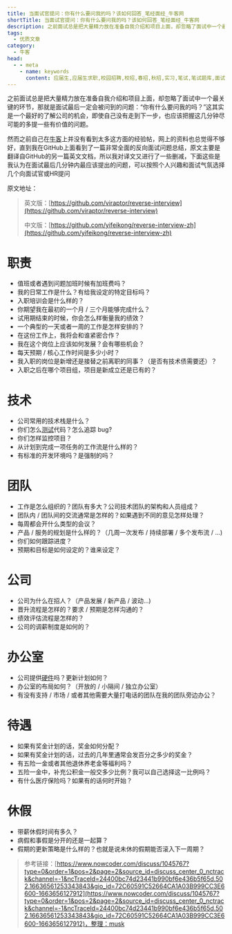 ```yaml
---
title: 当面试官提问：你有什么要问我的吗？该如何回答_笔经面经_牛客网
shortTitle: 当面试官提问：你有什么要问我的吗？该如何回答_笔经面经_牛客网
description: 之前面试总是把大量精力放在准备自我介绍和项目上面，却忽略了面试中一个最关键的环节，那就是面试最后一定会被问到的问题：“你有什么要问我的吗？”这其实是一个最好的了解公司的机会，即使自己没有走到下一步，也
tags:
  - 优质文章
category:
  - 牛客
head:
  - - meta
    - name: keywords
      content: 应届生,应届生求职,校园招聘,校招,春招,秋招,实习,笔试,笔试题库,面试,面试题库,程序员,程序猿,程序猿,产品经理,PM,运营,游戏策划,软件工程师,java,c/c++,php,python,算法,机器学习,人工智能,数据挖掘,数据分析,数据分析师,前端工程师,测试工程师,测试开发工程师,运维工程师,安卓工程师,ios工程师,android,硬件工程师,电气工程师,嵌入式工程师,汽车制造研发,审计,会计,财务管理,市场营销,品牌管理,金融,四大,法务,销售,行政,人力资源,hr,管培生,地产,国企,银行,实习,实习生,招聘,找工作,牛客网
---
```


之前面试总是把大量精力放在准备自我介绍和项目上面，却忽略了面试中一个最关键的环节，那就是面试最后一定会被问到的问题：“你有什么要问我的吗？”这其实是一个最好的了解公司的机会，即使自己没有走到下一步，也应该把握这几分钟尽可能的多提一些有价值的问题。

然而之前自己在[牛客](/jump/super-jump/word?word=%E7%89%9B%E5%AE%A2)上并没有看到太多这方面的经验帖，网上的资料也总觉得不够好，直到我在GitHub上面看到了一篇非常全面的反向面试问题总结，原文主要是翻译自GitHub的另一篇英文文档，所以我对译文又进行了一些删减，下面这些是我认为在面试最后几分钟内最应该提出的问题，可以按照个人兴趣和面试气氛选择几个向面试官或HR提问

原文地址：

> 英文版：[https://github.com/viraptor/reverse-interview](https://github.com/viraptor/reverse-interview)
> 
> 中文版：[https://github.com/yifeikong/reverse-interview-zh](https://github.com/yifeikong/reverse-interview-zh)

# 职责

*   值班或者遇到问题加班时候有加班费吗？
*   我的日常工作是什么？有给我设定的特定目标吗？
*   入职培训会是什么样的？
*   你期望我在最初的一个月 / 三个月能够完成什么？
*   试用期结束的时候，你会怎么样衡量我的绩效？
*   一个典型的一天或者一周的工作是怎样安排的？
*   在这份工作上，我将会和谁紧密合作？
*   我在这个岗位上应该如何发展？会有哪些机会？
*   每天预期 / 核心工作时间是多少小时？
*   我入职的岗位是新增还是接替之前离职的同事？（是否有技术债需要还）？
*   入职之后在哪个项目组，项目是新成立还是已有的？

# 技术

*   公司常用的技术栈是什么？
*   你们怎么[测试](/jump/super-jump/word?word=%E6%B5%8B%E8%AF%95)代码？怎么追踪 bug?
*   你们怎样监控项目？
*   从计划到完成一项任务的工作流是什么样的？
*   有标准的开发环境吗？是强制的吗？

# 团队

*   工作是怎么组织的？团队有多大？公司技术团队的架构和人员组成？
*   团队内 / 团队间的交流通常是怎样的？如果遇到不同的意见怎样处理？
*   每周都会开什么类型的会议？
*   产品 / 服务的规划是什么样的？（几周一次发布 / 持续部署 / 多个发布流 / ...)
*   你们如何跟踪进度？
*   预期和目标是如何设定的？谁来设定？

# 公司

*   公司为什么在招人？（产品发展 / 新产品 / 波动...)
*   晋升流程是怎样的？要求 / 预期是怎样沟通的？
*   绩效评估流程是怎样的？
*   公司的调薪制度是如何的？

# 办公室

*   公司提供[硬件](/jump/super-jump/word?word=%E7%A1%AC%E4%BB%B6)吗？更新计划如何？
*   办公室的布局如何？（开放的 / 小隔间 / 独立办公室）
*   有没有支持 / 市场 / 或者其他需要大量打电话的团队在我的团队旁边办公？

# 待遇

*   如果有奖金计划的话，奖金如何分配？
*   如果有奖金计划的话，过去的几年里通常会发百分之多少的奖金？
*   有五险一金或者其他退休养老金等福利吗？
*   五险一金中，补充公积金一般交多少比例？我可以自己选择这一比例吗？
*   有什么医疗保险吗？如果有的话何时开始？

# 休假

*   带薪休假时间有多久？
*   病假和事假是分开的还是一起算？
*   假期的更新策略是什么样的？也就是说未休的假期能否滚入下一周期？

>参考链接：[https://www.nowcoder.com/discuss/1045767?type=0&order=1&pos=2&page=2&source_id=discuss_center_0_nctrack&channel=-1&ncTraceId=24400bc74d23441b990bf6e436b5f65d.502.16636561253343843&gio_id=72C60591C52664CA1A03B999CC3E6600-1663656127912](https://www.nowcoder.com/discuss/1045767?type=0&order=1&pos=2&page=2&source_id=discuss_center_0_nctrack&channel=-1&ncTraceId=24400bc74d23441b990bf6e436b5f65d.502.16636561253343843&gio_id=72C60591C52664CA1A03B999CC3E6600-1663656127912)，整理：musk

